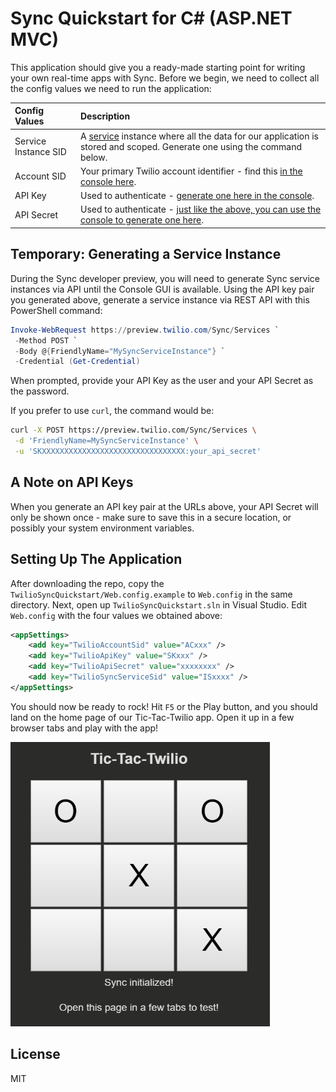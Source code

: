 # Sync Quickstart for C# (ASP.NET MVC)

This application should give you a ready-made starting point for writing your
own real-time apps with Sync. Before we begin, we need to collect
all the config values we need to run the application:

| Config Values  | Description |
| :-------------  |:------------- |
Service Instance SID | A [service](https://www.twilio.com/docs/api/sync/rest/services) instance where all the data for our application is stored and scoped. Generate one using the command below.
Account SID | Your primary Twilio account identifier - find this [in the console here](https://www.twilio.com/console).
API Key | Used to authenticate - [generate one here in the console](https://www.twilio.com/console/dev-tools/api-keys).
API Secret | Used to authenticate - [just like the above, you can use the console to generate one here](https://www.twilio.com/console/dev-tools/api-keys).

## Temporary: Generating a Service Instance

During the Sync developer preview, you will need to generate Sync service
instances via API until the Console GUI is available. Using the API key pair you
generated above, generate a service instance via REST API with this PowerShell command:

```powershell
Invoke-WebRequest https://preview.twilio.com/Sync/Services `
 -Method POST `
 -Body @{FriendlyName="MySyncServiceInstance"} `
 -Credential (Get-Credential)
```

When prompted, provide your API Key as the user and your API Secret as the password.

If you prefer to use `curl`, the command would be:

```bash
curl -X POST https://preview.twilio.com/Sync/Services \
 -d 'FriendlyName=MySyncServiceInstance' \
 -u 'SKXXXXXXXXXXXXXXXXXXXXXXXXXXXXXXXX:your_api_secret'
```

## A Note on API Keys

When you generate an API key pair at the URLs above, your API Secret will only
be shown once - make sure to save this in a secure location, 
or possibly your system environment variables.

## Setting Up The Application

After downloading the repo, copy the `TwilioSyncQuickstart/Web.config.example` to
`Web.config` in the same directory. Next, open up `TwilioSyncQuickstart.sln` in
Visual Studio.  Edit `Web.config` with the four values we obtained above:

```xml
<appSettings>
	<add key="TwilioAccountSid" value="ACxxx" />
	<add key="TwilioApiKey" value="SKxxx" />
	<add key="TwilioApiSecret" value="xxxxxxxx" />
	<add key="TwilioSyncServiceSid" value="ISxxxx" />
</appSettings>
```

You should now be ready to rock! Hit `F5` or the Play button, and you should 
land on the home page of our Tic-Tac-Twilio app. Open it up in a few browser
tabs and play with the app!

![screenshot of tic-tac-twilio](tic-tac-twilio.png)

## License

MIT
